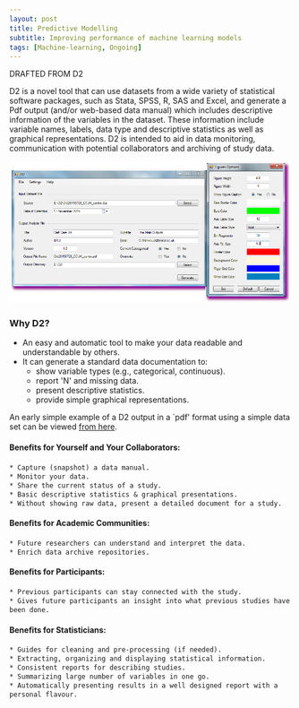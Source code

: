 ```yaml
---
layout: post
title: Predictive Modelling
subtitle: Improving performance of machine learning models
tags: [Machine-learning, Ongoing]
---
```

<p align="justify">
DRAFTED FROM D2

D2 is a novel tool that can use datasets from a wide variety of statistical software packages, such as Stata, SPSS, R, SAS and Excel, and generate a Pdf output (and/or web-based data manual) which includes descriptive information of the variables in the dataset. These information include variable names, labels, data type and descriptive statistics as well as graphical representations. D2 is intended to aid in data monitoring, communication with potential collaborators and archiving of study data.
</p>

![Early GUI for D2](/img/Projects/D2_GUI_Win.png)

### Why D2?

- An easy and automatic tool to make your data readable and understandable by others.
- It can generate a standard data documentation to:
	* show variable types (e.g., categorical, continuous).
	* report 'N' and missing data.
	* present descriptive statistics.
	* provide simple graphical representations.

An early simple example of a D2 output in a `pdf' format using a simple data set can be viewed <a href="/files/Projects/D2_Iris_SPSS.pdf" target="_blank">from here</a>.

#### Benefits for Yourself and Your Collaborators:

	* Capture (snapshot) a data manual.
	* Monitor your data.
	* Share the current status of a study.
	* Basic descriptive statistics & graphical presentations.
	* Without showing raw data, present a detailed document for a study.

#### Benefits for Academic Communities:

	* Future researchers can understand and interpret the data.
	* Enrich data archive repositories.

#### Benefits for Participants:

	* Previous participants can stay connected with the study.
	* Gives future participants an insight into what previous studies have been done.

#### Benefits for Statisticians:

	* Guides for cleaning and pre-processing (if needed).
	* Extracting, organizing and displaying statistical information.
	* Consistent reports for describing studies.
	* Summarizing large number of variables in one go.
	* Automatically presenting results in a well designed report with a personal flavour.
